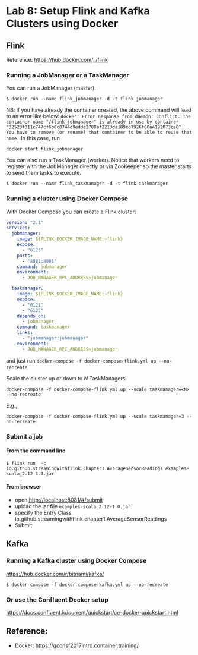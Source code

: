 # Lab 8: Setup Flink and Kafka Clusters using Docker

## Flink

Reference: <https://hub.docker.com/_/flink>

### Running a JobManager or a TaskManager

You can run a JobManager (master).

```console
$ docker run --name flink_jobmanager -d -t flink jobmanager
```

NB: if you have already the container created, the above command will lead to an error like below:
`docker: Error response from daemon: Conflict. The container name "/flink_jobmanager" is already in use by container "32523f311c747cf6b0c0744d9edda2788af2213da189cd7926f60a4192073ce8". You have to remove (or rename) that container to be able to reuse that name.`
In this case, run 
```console
docker start flink_jobmanager
```

You can also run a TaskManager (worker). Notice that workers need to register with the JobManager directly or via ZooKeeper so the master starts to send them tasks to execute.

```console
$ docker run --name flink_taskmanager -d -t flink taskmanager
```

### Running a cluster using Docker Compose

With Docker Compose you can create a Flink cluster:

```yml
version: "2.1"
services:
  jobmanager:
    image: ${FLINK_DOCKER_IMAGE_NAME:-flink}
    expose:
      - "6123"
    ports:
      - "8081:8081"
    command: jobmanager
    environment:
      - JOB_MANAGER_RPC_ADDRESS=jobmanager

  taskmanager:
    image: ${FLINK_DOCKER_IMAGE_NAME:-flink}
    expose:
      - "6121"
      - "6122"
    depends_on:
      - jobmanager
    command: taskmanager
    links:
      - "jobmanager:jobmanager"
    environment:
      - JOB_MANAGER_RPC_ADDRESS=jobmanager
```

and just run `docker-compose -f docker-compose-flink.yml up --no-recreate`.

Scale the cluster up or down to *N* TaskManagers:

```console
docker-compose -f docker-compose-flink.yml up --scale taskmanager=<N> --no-recreate
```

E.g.,

```console
docker-compose -f docker-compose-flink.yml up --scale taskmanager=3 --no-recreate
```

### Submit a job

#### From the command line

```console
$ flink run  -c io.github.streamingwithflink.chapter1.AverageSensorReadings examples-scala_2.12-1.0.jar
```

#### From browser

- open <http://localhost:8081/#/submit>
- upload the jar file `examples-scala_2.12-1.0.jar`
- specify the Entry Class io.github.streamingwithflink.chapter1.AverageSensorReadings
- Submit

## Kafka

### Running a Kafka cluster using Docker Compose

<https://hub.docker.com/r/bitnami/kafka/>

```
$ docker-compose -f docker-compose-kafka.yml up --no-recreate
```

### Or use the Confluent Docker setup

https://docs.confluent.io/current/quickstart/ce-docker-quickstart.html

## Reference:

- Docker: https://qconsf2017intro.container.training/